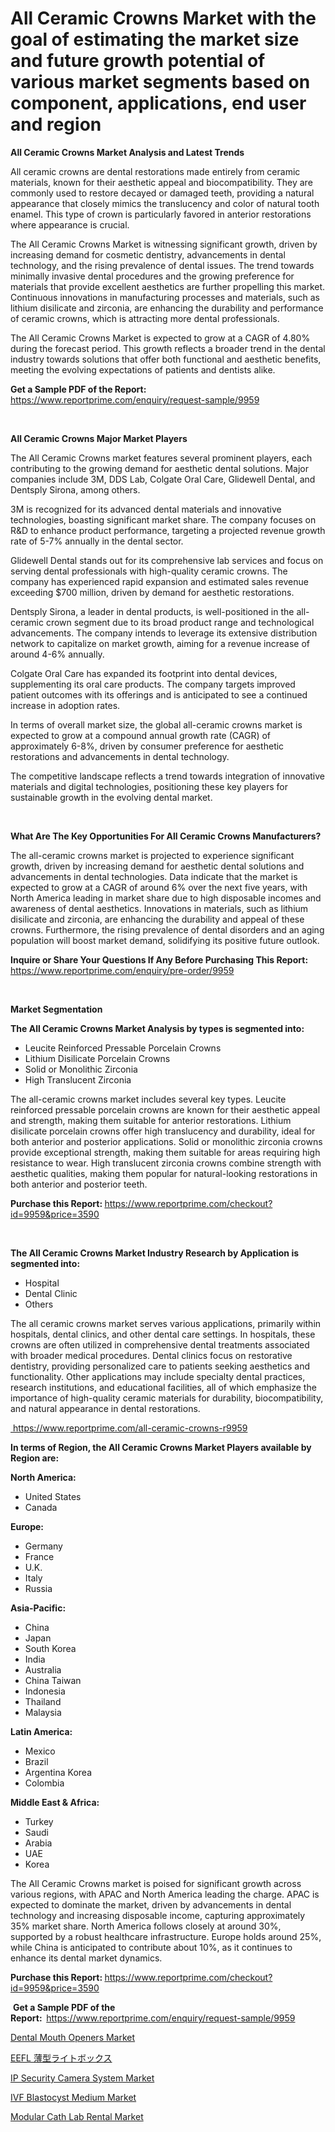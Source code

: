 <p><h1>All Ceramic Crowns Market with the goal of estimating the market size and future growth potential of various market segments based on component, applications, end user and region</h1></p><p><strong>All Ceramic Crowns Market Analysis and Latest Trends</strong></p>
<p><p>All ceramic crowns are dental restorations made entirely from ceramic materials, known for their aesthetic appeal and biocompatibility. They are commonly used to restore decayed or damaged teeth, providing a natural appearance that closely mimics the translucency and color of natural tooth enamel. This type of crown is particularly favored in anterior restorations where appearance is crucial.</p><p>The All Ceramic Crowns Market is witnessing significant growth, driven by increasing demand for cosmetic dentistry, advancements in dental technology, and the rising prevalence of dental issues. The trend towards minimally invasive dental procedures and the growing preference for materials that provide excellent aesthetics are further propelling this market. Continuous innovations in manufacturing processes and materials, such as lithium disilicate and zirconia, are enhancing the durability and performance of ceramic crowns, which is attracting more dental professionals.</p><p>The All Ceramic Crowns Market is expected to grow at a CAGR of 4.80% during the forecast period. This growth reflects a broader trend in the dental industry towards solutions that offer both functional and aesthetic benefits, meeting the evolving expectations of patients and dentists alike.</p></p>
<p><strong>Get a Sample PDF of the Report:&nbsp;</strong> <a href="https://www.reportprime.com/enquiry/request-sample/9959">https://www.reportprime.com/enquiry/request-sample/9959</a></p>
<p>&nbsp;</p>
<p><strong>All Ceramic Crowns Major Market Players</strong></p>
<p><p>The All Ceramic Crowns market features several prominent players, each contributing to the growing demand for aesthetic dental solutions. Major companies include 3M, DDS Lab, Colgate Oral Care, Glidewell Dental, and Dentsply Sirona, among others. </p><p>3M is recognized for its advanced dental materials and innovative technologies, boasting significant market share. The company focuses on R&D to enhance product performance, targeting a projected revenue growth rate of 5-7% annually in the dental sector.</p><p>Glidewell Dental stands out for its comprehensive lab services and focus on serving dental professionals with high-quality ceramic crowns. The company has experienced rapid expansion and estimated sales revenue exceeding $700 million, driven by demand for aesthetic restorations.</p><p>Dentsply Sirona, a leader in dental products, is well-positioned in the all-ceramic crown segment due to its broad product range and technological advancements. The company intends to leverage its extensive distribution network to capitalize on market growth, aiming for a revenue increase of around 4-6% annually.</p><p>Colgate Oral Care has expanded its footprint into dental devices, supplementing its oral care products. The company targets improved patient outcomes with its offerings and is anticipated to see a continued increase in adoption rates.</p><p>In terms of overall market size, the global all-ceramic crowns market is expected to grow at a compound annual growth rate (CAGR) of approximately 6-8%, driven by consumer preference for aesthetic restorations and advancements in dental technology. </p><p>The competitive landscape reflects a trend towards integration of innovative materials and digital technologies, positioning these key players for sustainable growth in the evolving dental market.</p></p>
<p>&nbsp;</p>
<p><strong>What Are The Key Opportunities For All Ceramic Crowns Manufacturers?</strong></p>
<p><p>The all-ceramic crowns market is projected to experience significant growth, driven by increasing demand for aesthetic dental solutions and advancements in dental technologies. Data indicate that the market is expected to grow at a CAGR of around 6% over the next five years, with North America leading in market share due to high disposable incomes and awareness of dental aesthetics. Innovations in materials, such as lithium disilicate and zirconia, are enhancing the durability and appeal of these crowns. Furthermore, the rising prevalence of dental disorders and an aging population will boost market demand, solidifying its positive future outlook.</p></p>
<p><strong>Inquire or Share Your Questions If Any Before Purchasing This Report:</strong> <a href="https://www.reportprime.com/enquiry/pre-order/9959">https://www.reportprime.com/enquiry/pre-order/9959</a></p>
<p>&nbsp;</p>
<p><strong>Market Segmentation</strong></p>
<p><strong>The All Ceramic Crowns Market Analysis by types is segmented into:</strong></p>
<p><ul><li>Leucite Reinforced Pressable Porcelain Crowns</li><li>Lithium Disilicate Porcelain Crowns</li><li>Solid or Monolithic Zirconia</li><li>High Translucent Zirconia</li></ul></p>
<p><p>The all-ceramic crowns market includes several key types. Leucite reinforced pressable porcelain crowns are known for their aesthetic appeal and strength, making them suitable for anterior restorations. Lithium disilicate porcelain crowns offer high translucency and durability, ideal for both anterior and posterior applications. Solid or monolithic zirconia crowns provide exceptional strength, making them suitable for areas requiring high resistance to wear. High translucent zirconia crowns combine strength with aesthetic qualities, making them popular for natural-looking restorations in both anterior and posterior teeth.</p></p>
<p><strong>Purchase this Report:&nbsp;</strong><a href="https://www.reportprime.com/checkout?id=9959&price=3590">https://www.reportprime.com/checkout?id=9959&price=3590</a></p>
<p>&nbsp;</p>
<p><strong>The All Ceramic Crowns Market Industry Research by Application is segmented into:</strong></p>
<p><ul><li>Hospital</li><li>Dental Clinic</li><li>Others</li></ul></p>
<p><p>The all ceramic crowns market serves various applications, primarily within hospitals, dental clinics, and other dental care settings. In hospitals, these crowns are often utilized in comprehensive dental treatments associated with broader medical procedures. Dental clinics focus on restorative dentistry, providing personalized care to patients seeking aesthetics and functionality. Other applications may include specialty dental practices, research institutions, and educational facilities, all of which emphasize the importance of high-quality ceramic materials for durability, biocompatibility, and natural appearance in dental restorations.</p></p>
<p><a href="https://www.reportprime.com/all-ceramic-crowns-r9959">&nbsp;https://www.reportprime.com/all-ceramic-crowns-r9959</a></p>
<p><strong>In terms of Region, the All Ceramic Crowns Market Players available by Region are:</strong></p>
<p>
    <p> <strong> North America: </strong>
        <ul>
            <li>United States</li>
            <li>Canada</li>
        </ul>
        </p> 
    <p> <strong> Europe: </strong>
        <ul>
            <li>Germany</li>
            <li>France</li>
            <li>U.K.</li>
            <li>Italy</li>
            <li>Russia</li>
        </ul>
        </p> 
    <p> <strong> Asia-Pacific: </strong>
        <ul>
            <li>China</li>
            <li>Japan</li>
            <li>South Korea</li>
            <li>India</li>
            <li>Australia</li>
            <li>China Taiwan</li>
            <li>Indonesia</li>
            <li>Thailand</li>
            <li>Malaysia</li>
        </ul>
        </p> 
    <p> <strong> Latin America: </strong>
        <ul>
            <li>Mexico</li>
            <li>Brazil</li>
            <li>Argentina Korea</li>
            <li>Colombia</li>
        </ul>
        </p> 
    <p> <strong> Middle East & Africa: </strong>
        <ul>
            <li>Turkey</li>
            <li>Saudi</li>
            <li>Arabia</li>
            <li>UAE</li>
            <li>Korea</li>
        </ul>
    </p>
    </p>
<p><p>The All Ceramic Crowns market is poised for significant growth across various regions, with APAC and North America leading the charge. APAC is expected to dominate the market, driven by advancements in dental technology and increasing disposable income, capturing approximately 35% market share. North America follows closely at around 30%, supported by a robust healthcare infrastructure. Europe holds around 25%, while China is anticipated to contribute about 10%, as it continues to enhance its dental market dynamics.</p></p>
<p><strong>Purchase this Report: </strong><a href="https://www.reportprime.com/checkout?id=9959&price=3590">https://www.reportprime.com/checkout?id=9959&price=3590</a></p>
<p>&nbsp;<strong>Get a Sample PDF of the Report:&nbsp;&nbsp;</strong><a href="https://www.reportprime.com/enquiry/request-sample/9959">https://www.reportprime.com/enquiry/request-sample/9959</a></p>
<p><strong></strong></p>
<p><p><a href="https://github.com/AshikRahman991/Market-Research-Report-List-1/blob/main/dental-mouth-openers-market.md">Dental Mouth Openers Market</a></p><p><a href="https://medium.com/@cryptoasu_20150/eefl-thin-light-box-market-%E3%81%AF-%E3%82%B3%E3%82%B9%E3%83%88%E7%AE%A1%E7%90%86%E3%81%A8%E5%8A%B9%E7%8E%87%E5%90%91%E4%B8%8A%E3%82%92%E5%84%AA%E5%85%88%E3%81%97%E3%81%BE%E3%81%99-%E3%81%95%E3%82%89%E3%81%AB-%E5%A0%B1%E5%91%8A%E6%9B%B8%E3%81%AF%E5%B8%82%E5%A0%B4%E3%81%AE%E9%9C%80%E8%A6%81%E9%9D%A2%E3%81%A8%E4%BE%9B%E7%B5%A6%E9%9D%A2%E3%81%AE%E4%B8%A1%E6%96%B9%E3%82%92%E3%82%AB%E3%83%90%E3%83%BC%E3%81%97%E3%81%A6%E3%81%84%E3%81%BE%E3%81%99-eefl-thin-light-box-8ef77df56bee">EEFL 薄型ライトボックス</a></p><p><a href="https://www.linkedin.com/pulse/ip-security-camera-system-market-industry-landscape-growth-trajectories-7mwlc?trackingId=OMnSMVk6Sl2YkohQfukNbQ%3D%3D">IP Security Camera System Market</a></p><p><a href="https://issuu.com/reportprime-2/docs/ivf-blastocyst-medium-market-size-2_8bd26359843d96">IVF Blastocyst Medium Market</a></p><p><a href="https://issuu.com/reportprime-2/docs/modular-cath-lab-rental-market-size_d7b2c487f892d4">Modular Cath Lab Rental Market</a></p></p>